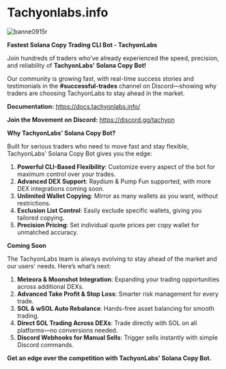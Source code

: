 # Tachyonlabs.info

![banne0915r](https://github.com/user-attachments/assets/ead70f69-9124-4dfd-a62c-85d72da7f591)


**Fastest Solana Copy Trading CLI Bot - TachyonLabs**

Join hundreds of traders who’ve already experienced the speed, precision, and reliability of **TachyonLabs' Solana Copy Bot!**

Our community is growing fast, with real-time success stories and testimonials in the **#successful-trades** channel on Discord—showing why traders are choosing TachyonLabs to stay ahead in the market.

**Documentation:** https://docs.tachyonlabs.info/

**Join the Movement on Discord:** https://discord.gg/tachyon

**Why TachyonLabs' Solana Copy Bot?**

Built for serious traders who need to move fast and stay flexible, TachyonLabs' Solana Copy Bot gives you the edge:

1) **Powerful CLI-Based Flexibility**: Customize every aspect of the bot for maximum control over your trades.
2) **Advanced DEX Support**: Raydium & Pump Fun supported, with more DEX integrations coming soon.
3) **Unlimited Wallet Copying**: Mirror as many wallets as you want, without restrictions.
4) **Exclusion List Control**: Easily exclude specific wallets, giving you tailored copying.
5) **Precision Pricing**: Set individual quote prices per copy wallet for unmatched accuracy.

**Coming Soon**

The TachyonLabs team is always evolving to stay ahead of the market and our users' needs. Here’s what’s next:

1) **Meteora & Moonshot Integration**: Expanding your trading opportunities across additional DEXs.
2) **Advanced Take Profit & Stop Loss**: Smarter risk management for every trade.
3) **SOL & wSOL Auto Rebalance**: Hands-free asset balancing for smooth trading.
4) **Direct SOL Trading Across DEXs**: Trade directly with SOL on all platforms—no conversions needed.
5) **Discord Webhooks for Manual Sells**: Trigger sells instantly with simple Discord commands.

**Get an edge over the competition with TachyonLabs' Solana Copy Bot.**
